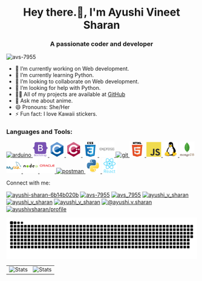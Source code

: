 <h1 align="center">Hey there.👋, I'm Ayushi Vineet Sharan</h1>
<h3 align="center">A passionate coder and developer</h3>

<p align="left"> <img src="https://komarev.com/ghpvc/?username=avs-7955&label=Profile%20views&color=0e75b6&style=flat" alt="avs-7955" /> </p>

- 🔭 I’m currently working on Web development.
- 🌱 I’m currently learning Python.
- 👯 I’m looking to collaborate on Web development.
- 🤔 I’m looking for help with Python.
- 👨‍💻 All of my projects are available at [GitHub](https://github.com/avs-7955)
- 💬 Ask me about anime.
- 😄 Pronouns: She/Her
- ⚡ Fun fact: I love Kawaii stickers.

<h3 align="left">Languages and Tools:</h3>
<p align="left"> <a href="https://www.arduino.cc/" target="_blank" rel="noreferrer"> <img src="https://cdn.worldvectorlogo.com/logos/arduino-1.svg" alt="arduino" width="40" height="40"/> </a> <a href="https://getbootstrap.com" target="_blank" rel="noreferrer"> <img src="https://raw.githubusercontent.com/devicons/devicon/master/icons/bootstrap/bootstrap-plain-wordmark.svg" alt="bootstrap" width="40" height="40"/> </a> <a href="https://www.cprogramming.com/" target="_blank" rel="noreferrer"> <img src="https://raw.githubusercontent.com/devicons/devicon/master/icons/c/c-original.svg" alt="c" width="40" height="40"/> </a> <a href="https://www.w3schools.com/cpp/" target="_blank" rel="noreferrer"> <img src="https://raw.githubusercontent.com/devicons/devicon/master/icons/cplusplus/cplusplus-original.svg" alt="cplusplus" width="40" height="40"/> </a> <a href="https://www.w3schools.com/css/" target="_blank" rel="noreferrer"> <img src="https://raw.githubusercontent.com/devicons/devicon/master/icons/css3/css3-original-wordmark.svg" alt="css3" width="40" height="40"/> </a> <a href="https://expressjs.com" target="_blank" rel="noreferrer"> <img src="https://raw.githubusercontent.com/devicons/devicon/master/icons/express/express-original-wordmark.svg" alt="express" width="40" height="40"/> </a> <a href="https://git-scm.com/" target="_blank" rel="noreferrer"> <img src="https://www.vectorlogo.zone/logos/git-scm/git-scm-icon.svg" alt="git" width="40" height="40"/> </a> <a href="https://www.w3.org/html/" target="_blank" rel="noreferrer"> <img src="https://raw.githubusercontent.com/devicons/devicon/master/icons/html5/html5-original-wordmark.svg" alt="html5" width="40" height="40"/> </a> <a href="https://developer.mozilla.org/en-US/docs/Web/JavaScript" target="_blank" rel="noreferrer"> <img src="https://raw.githubusercontent.com/devicons/devicon/master/icons/javascript/javascript-original.svg" alt="javascript" width="40" height="40"/> </a> <a href="https://www.linux.org/" target="_blank" rel="noreferrer"> <img src="https://raw.githubusercontent.com/devicons/devicon/master/icons/linux/linux-original.svg" alt="linux" width="40" height="40"/> </a> <a href="https://www.mongodb.com/" target="_blank" rel="noreferrer"> <img src="https://raw.githubusercontent.com/devicons/devicon/master/icons/mongodb/mongodb-original-wordmark.svg" alt="mongodb" width="40" height="40"/> </a> <a href="https://www.mysql.com/" target="_blank" rel="noreferrer"> <img src="https://raw.githubusercontent.com/devicons/devicon/master/icons/mysql/mysql-original-wordmark.svg" alt="mysql" width="40" height="40"/> </a> <a href="https://nodejs.org" target="_blank" rel="noreferrer"> <img src="https://raw.githubusercontent.com/devicons/devicon/master/icons/nodejs/nodejs-original-wordmark.svg" alt="nodejs" width="40" height="40"/> </a> <a href="https://www.oracle.com/" target="_blank" rel="noreferrer"> <img src="https://raw.githubusercontent.com/devicons/devicon/master/icons/oracle/oracle-original.svg" alt="oracle" width="40" height="40"/> </a> <a href="https://postman.com" target="_blank" rel="noreferrer"> <img src="https://www.vectorlogo.zone/logos/getpostman/getpostman-icon.svg" alt="postman" width="40" height="40"/> </a> <a href="https://www.python.org" target="_blank" rel="noreferrer"> <img src="https://raw.githubusercontent.com/devicons/devicon/master/icons/python/python-original.svg" alt="python" width="40" height="40"/> </a> <a href="https://reactjs.org/" target="_blank" rel="noreferrer"> <img src="https://raw.githubusercontent.com/devicons/devicon/master/icons/react/react-original-wordmark.svg" alt="react" width="40" height="40"/> </a> </p
<h3 align="left">Connect with me:</h3>
<p align="left">
<a href="https://linkedin.com/in/ayushi-sharan-6b14b020b" target="blank"><img align="center" src="https://raw.githubusercontent.com/rahuldkjain/github-profile-readme-generator/master/src/images/icons/Social/linked-in-alt.svg" alt="ayushi-sharan-6b14b020b" height="30" width="40" /></a>
<a href="https://instagram.com/avs-7955" target="blank"><img align="center" src="https://raw.githubusercontent.com/rahuldkjain/github-profile-readme-generator/master/src/images/icons/Social/instagram.svg" alt="avs-7955" height="30" width="40" /></a>
<a href="https://www.codechef.com/users/avs_7955" target="blank"><img align="center" src="https://cdn.jsdelivr.net/npm/simple-icons@3.1.0/icons/codechef.svg" alt="avs_7955" height="30" width="40" /></a>
<a href="https://www.hackerrank.com/ayushi_v_sharan" target="blank"><img align="center" src="https://raw.githubusercontent.com/rahuldkjain/github-profile-readme-generator/master/src/images/icons/Social/hackerrank.svg" alt="ayushi_v_sharan" height="30" width="40" /></a>
<a href="https://codeforces.com/profile/ayushi_v_sharan" target="blank"><img align="center" src="https://raw.githubusercontent.com/rahuldkjain/github-profile-readme-generator/master/src/images/icons/Social/codeforces.svg" alt="ayushi_v_sharan" height="30" width="40" /></a>
<a href="https://www.leetcode.com/ayushi_v_sharan" target="blank"><img align="center" src="https://raw.githubusercontent.com/rahuldkjain/github-profile-readme-generator/master/src/images/icons/Social/leet-code.svg" alt="ayushi_v_sharan" height="30" width="40" /></a>
<a href="https://www.hackerearth.com/@ayushi.v.sharan" target="blank"><img align="center" src="https://raw.githubusercontent.com/rahuldkjain/github-profile-readme-generator/master/src/images/icons/Social/hackerearth.svg" alt="@ayushi.v.sharan" height="30" width="40" /></a>
<a href="https://auth.geeksforgeeks.org/user/ayushivsharan/profile" target="blank"><img align="center" src="https://raw.githubusercontent.com/rahuldkjain/github-profile-readme-generator/master/src/images/icons/Social/geeks-for-geeks.svg" alt="ayushivsharan/profile" height="30" width="40" /></a>
</p>
<p align="center">
  <img src="https://raw.githubusercontent.com/avs-7955/avs-7955/output/github-contribution-grid-snake-dark.svg" alt="snake"></center>
</p>

<div>
<table>
<tr>
  <td>
<img width="45%" alt="Stats" src="https://github-readme-stats.vercel.app/api?&count_private=true&include_all_commits=true&username=avs-7955&theme=synthwave&hide_border=true"/>
  </td>
  <td>
<img width="45%" alt="Stats" src="https://github-readme-stats.vercel.app/api/top-langs/?username=avs-7955&theme=synthwave&layout=compact&hide_border=true"/>
  </td>
</tr>
</table>
</div>
